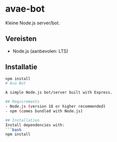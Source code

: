 # avae-bot

Kleine Node.js server/bot.

## Vereisten
- Node.js (aanbevolen: LTS)

## Installatie
```bash
npm install
# Ava Bot

A simple Node.js bot/server built with Express.

## Requirements
- Node.js (version 18 or higher recommended)
- npm (comes bundled with Node.js)

## Installation
Install dependencies with:
```bash
npm install
